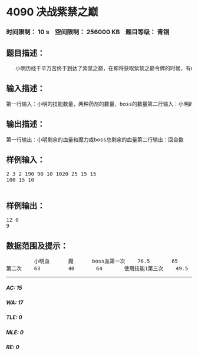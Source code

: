 # 4090 决战紫禁之巅   
### 时间限制： 10 s&nbsp;&nbsp;&nbsp;&nbsp;空间限制： 256000 KB&nbsp;&nbsp;&nbsp;&nbsp;题目等级： 青铜  
## 题目描述：  

<pre>
   小明历经千辛万苦终于到达了紫禁之巅，在即将获取紫禁之巅令牌的时候，有n个boss出来拦路，小明必须打到他们才能拿到，此时小明已经身心皆惫，剩下k瓶回复血的药剂和L瓶回复魔的药剂（每瓶回复30点），以及p个技能（每次发技能都要消耗魔）；boss也不是吃素的，小明能不能打败它们呢，如果能，输出最大剩余血量和魔力，以及击败boss的总回合数（回合数优先，再到血，最后魔力）；如果不能则输出boss剩余最少的总血量，以及总回合数。（注：小明和boss们都有护甲值R，能抵消R%的伤害，每人每回合只能进行一次行动，boss是一个一个上的。小明先手）
</pre>
  
  
## 输入描述：  

<pre>
第一行输入：小明的技能数量，两种药剂的数量，boss的数量第二行输入：小明的血量，魔力，攻击，护甲值，第三行输入：小明每个技能的消耗的魔力和伤害值第四至N行输入：boss的血量，攻击，护甲值
</pre>
  
  
## 输出描述：  

<pre>
第一行输出：小明剩余的血量和魔力或boss总剩余的血量第二行输出：回合数
</pre>
  
  
## 样例输入：  

<pre>
2 3 2 190 90 10 1020 25 15 15  
100 15 10  

</pre>
  
  
## 样例输出：  

<pre>
12 0  
9
</pre>
  
  
## 数据范围及提示：  

<pre>
         小明血      魔      boss血第一次    76.5       65       82       使用技能1  
第二次    63         40       64       使用技能1第三次    49.5       15       46       使用技能1第四次    36         0        32.5     使用技能2第五次    22.5       30       32.5     使用魔力瓶第六次    39         30       32.5     使用血瓶第七次    25.5       15       19       使用技能2第八次    12          0       5.5      使用技能2第九次    12          0        0       使用普攻（小明先手）数据范围未知原本还想加暴击和反弹的，可是太麻烦了，所以。。。。免了
</pre>
  
  
***  

##### AC: 15  
##### WA: 17  
##### TLE: 0  
##### MLE: 0  
##### RE: 0  
